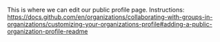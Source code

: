This is where we can edit our public profile page. Instructions:
https://docs.github.com/en/organizations/collaborating-with-groups-in-organizations/customizing-your-organizations-profile#adding-a-public-organization-profile-readme
